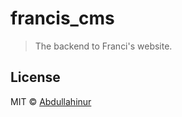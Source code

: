 # francis_cms 

> The backend to Franci's website.


## License

MIT © [Abdullahinur](www.abdullahinur.online)
